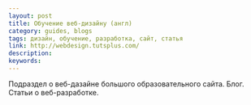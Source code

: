 ```yaml
---
layout: post
title: Обучение веб-дизайну (англ)
category: guides, blogs
tags: дизайн, обучение, разработка, сайт, статья
link: http://webdesign.tutsplus.com/
description:
keywords:
---
```


<p>Подраздел о веб-дазайне большого образовательного сайта. Блог. Статьи о веб-разработке.</p>
